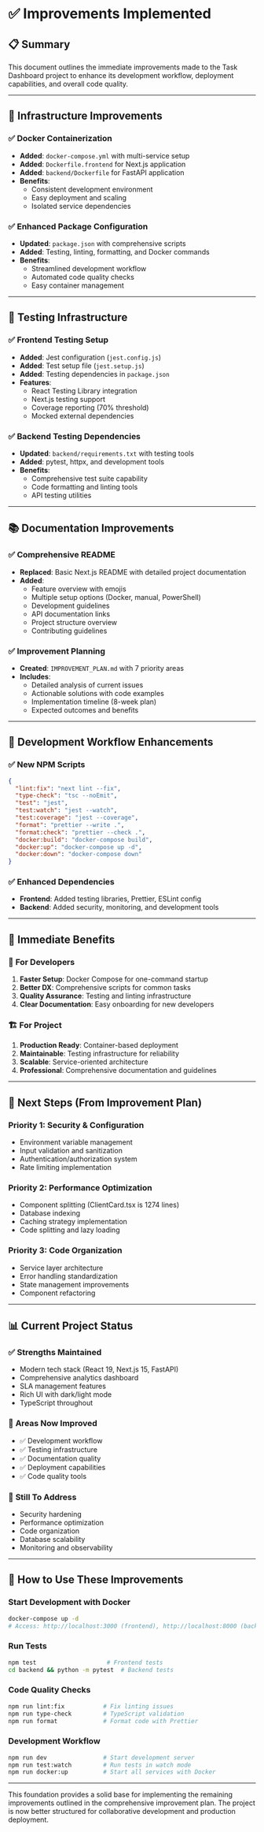 # ✅ Improvements Implemented

## 📋 **Summary**

This document outlines the immediate improvements made to the Task Dashboard project to enhance its development workflow, deployment capabilities, and overall code quality.

---

## 🚀 **Infrastructure Improvements**

### ✅ **Docker Containerization**
- **Added**: `docker-compose.yml` with multi-service setup
- **Added**: `Dockerfile.frontend` for Next.js application
- **Added**: `backend/Dockerfile` for FastAPI application
- **Benefits**: 
  - Consistent development environment
  - Easy deployment and scaling
  - Isolated service dependencies

### ✅ **Enhanced Package Configuration**
- **Updated**: `package.json` with comprehensive scripts
- **Added**: Testing, linting, formatting, and Docker commands
- **Benefits**:
  - Streamlined development workflow
  - Automated code quality checks
  - Easy container management

---

## 🧪 **Testing Infrastructure**

### ✅ **Frontend Testing Setup**
- **Added**: Jest configuration (`jest.config.js`)
- **Added**: Test setup file (`jest.setup.js`)
- **Added**: Testing dependencies in `package.json`
- **Features**:
  - React Testing Library integration
  - Next.js testing support
  - Coverage reporting (70% threshold)
  - Mocked external dependencies

### ✅ **Backend Testing Dependencies**
- **Updated**: `backend/requirements.txt` with testing tools
- **Added**: pytest, httpx, and development tools
- **Benefits**:
  - Comprehensive test suite capability
  - Code formatting and linting tools
  - API testing utilities

---

## 📚 **Documentation Improvements**

### ✅ **Comprehensive README**
- **Replaced**: Basic Next.js README with detailed project documentation
- **Added**: 
  - Feature overview with emojis
  - Multiple setup options (Docker, manual, PowerShell)
  - Development guidelines
  - API documentation links
  - Project structure overview
  - Contributing guidelines

### ✅ **Improvement Planning**
- **Created**: `IMPROVEMENT_PLAN.md` with 7 priority areas
- **Includes**: 
  - Detailed analysis of current issues
  - Actionable solutions with code examples
  - Implementation timeline (8-week plan)
  - Expected outcomes and benefits

---

## 🔧 **Development Workflow Enhancements**

### ✅ **New NPM Scripts**
```json
{
  "lint:fix": "next lint --fix",
  "type-check": "tsc --noEmit",
  "test": "jest",
  "test:watch": "jest --watch",
  "test:coverage": "jest --coverage",
  "format": "prettier --write .",
  "format:check": "prettier --check .",
  "docker:build": "docker-compose build",
  "docker:up": "docker-compose up -d",
  "docker:down": "docker-compose down"
}
```

### ✅ **Enhanced Dependencies**
- **Frontend**: Added testing libraries, Prettier, ESLint config
- **Backend**: Added security, monitoring, and development tools

---

## 🎯 **Immediate Benefits**

### 🚀 **For Developers**
1. **Faster Setup**: Docker Compose for one-command startup
2. **Better DX**: Comprehensive scripts for common tasks
3. **Quality Assurance**: Testing and linting infrastructure
4. **Clear Documentation**: Easy onboarding for new developers

### 🏗️ **For Project**
1. **Production Ready**: Container-based deployment
2. **Maintainable**: Testing infrastructure for reliability
3. **Scalable**: Service-oriented architecture
4. **Professional**: Comprehensive documentation and guidelines

---

## 🔄 **Next Steps (From Improvement Plan)**

### **Priority 1: Security & Configuration**
- Environment variable management
- Input validation and sanitization
- Authentication/authorization system
- Rate limiting implementation

### **Priority 2: Performance Optimization**
- Component splitting (ClientCard.tsx is 1274 lines)
- Database indexing
- Caching strategy implementation
- Code splitting and lazy loading

### **Priority 3: Code Organization**
- Service layer architecture
- Error handling standardization
- State management improvements
- Component refactoring

---

## 📊 **Current Project Status**

### ✅ **Strengths Maintained**
- Modern tech stack (React 19, Next.js 15, FastAPI)
- Comprehensive analytics dashboard
- SLA management features
- Rich UI with dark/light mode
- TypeScript throughout

### 🔧 **Areas Now Improved**
- ✅ Development workflow
- ✅ Testing infrastructure
- ✅ Documentation quality
- ✅ Deployment capabilities
- ✅ Code quality tools

### 🎯 **Still To Address**
- Security hardening
- Performance optimization
- Code organization
- Database scalability
- Monitoring and observability

---

## 🚀 **How to Use These Improvements**

### **Start Development with Docker**
```bash
docker-compose up -d
# Access: http://localhost:3000 (frontend), http://localhost:8000 (backend)
```

### **Run Tests**
```bash
npm test                    # Frontend tests
cd backend && python -m pytest  # Backend tests
```

### **Code Quality Checks**
```bash
npm run lint:fix           # Fix linting issues
npm run type-check         # TypeScript validation
npm run format             # Format code with Prettier
```

### **Development Workflow**
```bash
npm run dev                # Start development server
npm run test:watch         # Run tests in watch mode
npm run docker:up          # Start all services with Docker
```

---

This foundation provides a solid base for implementing the remaining improvements outlined in the comprehensive improvement plan. The project is now better structured for collaborative development and production deployment. 